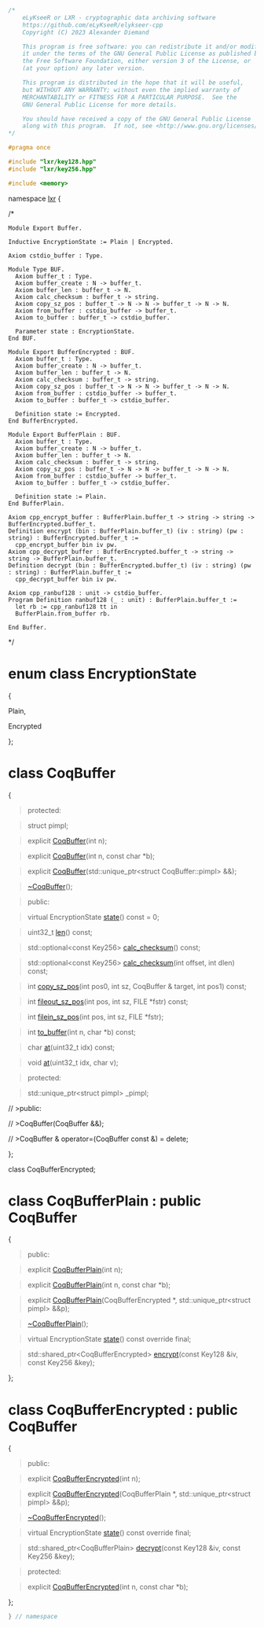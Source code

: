 ```cpp

/*
    eLyKseeR or LXR - cryptographic data archiving software
    https://github.com/eLyKseeR/elykseer-cpp
    Copyright (C) 2023 Alexander Diemand

    This program is free software: you can redistribute it and/or modify
    it under the terms of the GNU General Public License as published by
    the Free Software Foundation, either version 3 of the License, or
    (at your option) any later version.

    This program is distributed in the hope that it will be useful,
    but WITHOUT ANY WARRANTY; without even the implied warranty of
    MERCHANTABILITY or FITNESS FOR A PARTICULAR PURPOSE.  See the
    GNU General Public License for more details.

    You should have received a copy of the GNU General Public License
    along with this program.  If not, see <http://www.gnu.org/licenses/>.
*/

#pragma once

#include "lxr/key128.hpp"
#include "lxr/key256.hpp"

#include <memory>

````

namespace [lxr](namespace.list) {

/*

```coq
Module Export Buffer.

Inductive EncryptionState := Plain | Encrypted.

Axiom cstdio_buffer : Type.

Module Type BUF.
  Axiom buffer_t : Type.
  Axiom buffer_create : N -> buffer_t.
  Axiom buffer_len : buffer_t -> N.
  Axiom calc_checksum : buffer_t -> string.
  Axiom copy_sz_pos : buffer_t -> N -> N -> buffer_t -> N -> N.
  Axiom from_buffer : cstdio_buffer -> buffer_t.
  Axiom to_buffer : buffer_t -> cstdio_buffer.

  Parameter state : EncryptionState.
End BUF.

Module Export BufferEncrypted : BUF.
  Axiom buffer_t : Type.
  Axiom buffer_create : N -> buffer_t.
  Axiom buffer_len : buffer_t -> N.
  Axiom calc_checksum : buffer_t -> string.
  Axiom copy_sz_pos : buffer_t -> N -> N -> buffer_t -> N -> N.
  Axiom from_buffer : cstdio_buffer -> buffer_t.
  Axiom to_buffer : buffer_t -> cstdio_buffer.

  Definition state := Encrypted.
End BufferEncrypted.

Module Export BufferPlain : BUF.
  Axiom buffer_t : Type.
  Axiom buffer_create : N -> buffer_t.
  Axiom buffer_len : buffer_t -> N.
  Axiom calc_checksum : buffer_t -> string.
  Axiom copy_sz_pos : buffer_t -> N -> N -> buffer_t -> N -> N.
  Axiom from_buffer : cstdio_buffer -> buffer_t.
  Axiom to_buffer : buffer_t -> cstdio_buffer.

  Definition state := Plain.
End BufferPlain.

Axiom cpp_encrypt_buffer : BufferPlain.buffer_t -> string -> string -> BufferEncrypted.buffer_t.
Definition encrypt (bin : BufferPlain.buffer_t) (iv : string) (pw : string) : BufferEncrypted.buffer_t :=
  cpp_encrypt_buffer bin iv pw.
Axiom cpp_decrypt_buffer : BufferEncrypted.buffer_t -> string -> string -> BufferPlain.buffer_t.
Definition decrypt (bin : BufferEncrypted.buffer_t) (iv : string) (pw : string) : BufferPlain.buffer_t :=
  cpp_decrypt_buffer bin iv pw.

Axiom cpp_ranbuf128 : unit -> cstdio_buffer.
Program Definition ranbuf128 (_ : unit) : BufferPlain.buffer_t :=
  let rb := cpp_ranbuf128 tt in
  BufferPlain.from_buffer rb.

End Buffer.
```

*/

# enum class EncryptionState

{

  Plain,

  Encrypted

};


# class CoqBuffer

{

>protected:

>struct pimpl;

>explicit [CoqBuffer](coqbuffer_ctor.cpp.md)(int n);

>explicit [CoqBuffer](coqbuffer_ctor.cpp.md)(int n, const char *b);

>explicit [CoqBuffer](coqbuffer_ctor.cpp.md)(std::unique_ptr&lt;struct CoqBuffer::pimpl&gt; &&);

>[~CoqBuffer](coqbuffer_ctor.cpp.md)();

>public:

>virtual EncryptionState [state](coqbuffer_functions.cpp.md)() const = 0;

>uint32_t [len](coqbuffer_functions.cpp.md)() const;

>std::optional&lt;const Key256&gt; [calc_checksum](coqbuffer_functions.cpp.md)() const;

>std::optional&lt;const Key256&gt; [calc_checksum](coqbuffer_functions.cpp.md)(int offset, int dlen) const;

>int [copy_sz_pos](coqbuffer_functions.cpp.md)(int pos0, int sz, CoqBuffer & target, int pos1) const;

>int [fileout_sz_pos](coqbuffer_functions.cpp.md)(int pos, int sz, FILE *fstr) const;

>int [filein_sz_pos](coqbuffer_functions.cpp.md)(int pos, int sz, FILE *fstr);

>int [to_buffer](coqbuffer_functions.cpp.md)(int n, char *b) const;

>char [at](coqbuffer_functions.cpp.md)(uint32_t idx) const;

>void [at](coqbuffer_functions.cpp.md)(uint32_t idx, char v);

>protected:

>std::unique_ptr&lt;struct pimpl&gt; _pimpl;

// >public:

// >CoqBuffer(CoqBuffer &&);

// >CoqBuffer & operator=(CoqBuffer const &) = delete;

};


class CoqBufferEncrypted;

# class CoqBufferPlain : public CoqBuffer

{

>public:

>explicit [CoqBufferPlain](coqbuffer_ctor.cpp.md)(int n);

>explicit [CoqBufferPlain](coqbuffer_ctor.cpp.md)(int n, const char *b);

>explicit [CoqBufferPlain](coqbuffer_ctor.cpp.md)(CoqBufferEncrypted *, std::unique_ptr&lt;struct pimpl&gt; &&p);

>[~CoqBufferPlain](coqbuffer_ctor.cpp.md)();

>virtual EncryptionState [state](coqbuffer_ctor.cpp.md)() const override final;

>std::shared_ptr&lt;CoqBufferEncrypted&gt; [encrypt](coqbuffer_functions.cpp.md)(const Key128 &iv, const Key256 &key);

};


# class CoqBufferEncrypted : public CoqBuffer

{

>public:

>explicit [CoqBufferEncrypted](coqbuffer_ctor.cpp.md)(int n);

>explicit [CoqBufferEncrypted](coqbuffer_ctor.cpp.md)(CoqBufferPlain *, std::unique_ptr&lt;struct pimpl&gt; &&p);

>[~CoqBufferEncrypted](coqbuffer_ctor.cpp.md)();

>virtual EncryptionState [state](coqbuffer_ctor.cpp.md)() const override final;

>std::shared_ptr&lt;CoqBufferPlain&gt; [decrypt](coqbuffer_functions.cpp.md)(const Key128 &iv, const Key256 &key);

>protected:

>explicit [CoqBufferEncrypted](coqbuffer_ctor.cpp.md)(int n, const char *b);

};


```cpp
} // namespace
```
